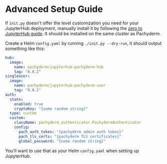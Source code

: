 # Advanced Setup Guide

If `init.py` doesn't offer the level customization you need for your JupyterHub deployment, manually install it by following the [zero to JupyterHub guide](https://zero-to-jupyterhub.readthedocs.io/en/latest/index.html). It should be installed on the same cluster as Pachyderm. 

Create a Helm `config.yaml` by running `./init.py --dry-run`, it should output something like this:

```yaml
hub:
  image:
    name: pachyderm/jupyterhub-pachyderm-hub
    tag: "0.8.2"
singleuser:
  image:
    name: pachyderm/jupyterhub-pachyderm-user
    tag: "0.8.2"
auth:
  state:
    enabled: true
    cryptoKey: "{some random string}"
  type: custom
  custom:
    className: pachyderm_authenticator.PachydermAuthenticator
    config:
      pach_auth_token: "{pachyderm admin auth token}"
      pach_tls_certs: "{pachyderm TLS certificates}"
      global_password: "{some random string}"
```

You'll want to use that as your Helm `config.yaml` when setting up JupyterHub.
